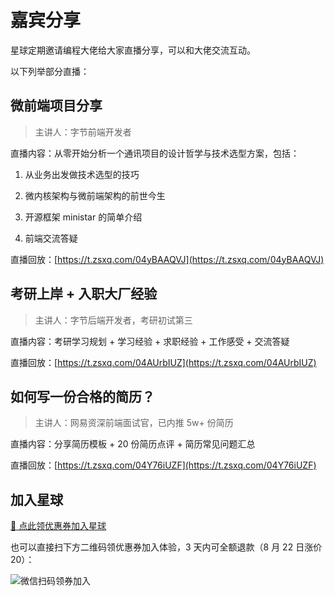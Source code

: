 # 嘉宾分享

星球定期邀请编程大佬给大家直播分享，可以和大佬交流互动。

以下列举部分直播：

## 微前端项目分享

> 主讲人：字节前端开发者

直播内容：从零开始分析一个通讯项目的设计哲学与技术选型方案，包括：

1. 从业务出发做技术选型的技巧

2. 微内核架构与微前端架构的前世今生

3. 开源框架 ministar 的简单介绍

4. 前端交流答疑

直播回放：[https://t.zsxq.com/04yBAAQVJ](https://t.zsxq.com/04yBAAQVJ)

## 考研上岸 + 入职大厂经验

> 主讲人：字节后端开发者，考研初试第三

直播内容：考研学习规划 + 学习经验 + 求职经验 + 工作感受 + 交流答疑

直播回放：[https://t.zsxq.com/04AUrbIUZ](https://t.zsxq.com/04AUrbIUZ)

## 如何写一份合格的简历？

> 主讲人：网易资深前端面试官，已内推 5w+ 份简历

直播内容：分享简历模板 + 20 份简历点评 + 简历常见问题汇总

直播回放：[https://t.zsxq.com/04Y76iUZF](https://t.zsxq.com/04Y76iUZF)



## 加入星球

[🧧 点此领优惠券加入星球](/加入星球.md)

也可以直接扫下方二维码领优惠券加入体验，3 天内可全额退款（8 月 22 日涨价 20）：

![微信扫码领券加入](https://xingqiu-tuchuang-1256524210.cos.ap-shanghai.myqcloud.com/1285/%E6%98%9F%E7%90%83%E4%BC%98%E6%83%A0%E5%88%B8.png)